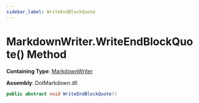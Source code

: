```yaml
---
sidebar_label: WriteEndBlockQuote
---
```


# MarkdownWriter\.WriteEndBlockQuote\(\) Method

**Containing Type**: [MarkdownWriter](../index.md)

**Assembly**: DotMarkdown\.dll

```csharp
public abstract void WriteEndBlockQuote()
```

